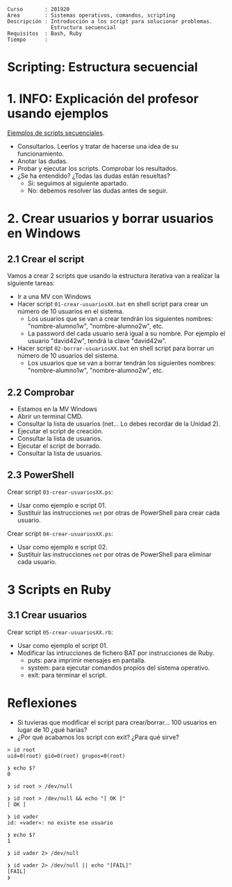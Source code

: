 
```
Curso       : 201920
Area        : Sistemas operativos, comandos, scripting
Descripción : Introducción a los script para solucionar problemas.
              Estructura secuencial
Requisitos  : Bash, Ruby
Tiempo      :
```

# Scripting: Estructura secuencial

# 1. INFO: Explicación del profesor usando ejemplos

[Ejemplos de scripts secuenciales](files/secuencial).
* Consultarlos. Leerlos y tratar de hacerse una idea de su funcionamiento.
* Anotar las dudas.
* Probar y ejecutar los scripts. Comprobar los resultados.
* ¿Se ha entendido? ¿Todas las dudas están resueltas?
    * Si: seguimos al siguiente apartado.
    * No: debemos resolver las dudas antes de seguir.

# 2. Crear usuarios y borrar usuarios en Windows

## 2.1 Crear el script

Vamos a crear 2 scripts que usando la estructura iterativa van a realizar la siguiente tareas:
* Ir a una MV con Windows
* Hacer script `01-crear-usuariosXX.bat` en shell script para crear un número de 10 usuarios en el sistema.
    * Los usuarios que se van a crear tendrán los siguientes nombres: "nombre-alumno1w", "nombre-alumno2w", etc.
    * La password del cada usuario será igual a su nombre. Por ejemplo el usuario "david42w", tendrá la clave "david42w".
* Hacer script `02-borrar-usuariosXX.bat` en shell script para borrar un número de 10 usuarios del sistema.
    * Los usuarios que se van a borrar tendrán los siguientes nombres: "nombre-alumno1w", "nombre-alumno2w", etc.

## 2.2 Comprobar

* Estamos en la MV Windows
* Abrir un terminal CMD.
* Consultar la lista de usuarios (net... Lo debes recordar de la Unidad 2).
* Ejecutar el script de creación.
* Consultar la lista de usuarios.
* Ejecutar el script de borrado.
* Consultar la lista de usuarios.

## 2.3 PowerShell

Crear script `03-crear-usuariosXX.ps`:
* Usar como ejemplo e script 01.
* Sustituir las instrucciones `net` por otras de PowerShell para crear cada usuario.

Crear script `04-crear-usuariosXX.ps`:
* Usar como ejemplo e script 02.
* Sustituir las instrucciones `net` por otras de PowerShell para eliminar cada usuario.

# 3 Scripts en Ruby

## 3.1 Crear usuarios

Crear script `05-crear-usuariosXX.rb`:
* Usar como ejemplo el script 01.
* Modificar las intrucciones de fichero BAT por instrucciones de Ruby.
    * puts: para imprimir mensajes en pantalla.
    * system: para ejecutar comandos propios del sistema operativo.
    * exit: para terminar el script.

# Reflexiones

* Si tuvieras que modificar el script para crear/borrar... 100 usuarios en lugar de 10 ¿qué harías?
* ¿Por qué acabamos los script con exit? ¿Para qué sirve?

```
> id root
uid=0(root) gid=0(root) grupos=0(root)

❯ echo $?
0

❯ id root > /dev/null                   

❯ id root > /dev/null && echo "[ OK ]"
[ OK ]
```

```
❯ id vader          
id: «vader»: no existe ese usuario

❯ echo $?
1

❯ id vader 2> /dev/null

❯ id vader 2> /dev/null || echo "[FAIL]"
[FAIL]
❯
```

